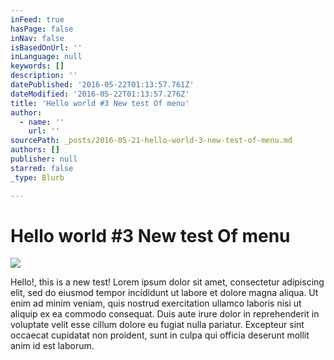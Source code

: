 ```yaml
---
inFeed: true
hasPage: false
inNav: false
isBasedOnUrl: ''
inLanguage: null
keywords: []
description: ''
datePublished: '2016-05-22T01:13:57.761Z'
dateModified: '2016-05-22T01:13:57.276Z'
title: 'Hello world #3 New test Of menu'
author:
  - name: ''
    url: ''
sourcePath: _posts/2016-05-21-hello-world-3-new-test-of-menu.md
authors: []
publisher: null
starred: false
_type: Blurb

---
```

# Hello world \#3 New test Of menu
![](https://the-grid-user-content.s3-us-west-2.amazonaws.com/68b7c87b-5dfa-4649-8b2d-7ae7b8b34560.jpg)

Hello!, this is a new test! Lorem ipsum dolor sit amet, consectetur adipiscing elit, sed do eiusmod tempor incididunt ut labore et dolore magna aliqua. Ut enim ad minim veniam, quis nostrud exercitation ullamco laboris nisi ut aliquip ex ea commodo consequat. Duis aute irure dolor in reprehenderit in voluptate velit esse cillum dolore eu fugiat nulla pariatur. Excepteur sint occaecat cupidatat non proident, sunt in culpa qui officia deserunt mollit anim id est laborum.